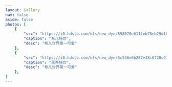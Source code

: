 ```yaml
---
layout: Gallery
nav: false
aside: false
photos: [
    {
        "src": "https://i0.hdslb.com/bfs/new_dyn/898070e611feb78eb29d183bb59bc2153461563774142488.png@1044w_1044h.webp",
        "caption": "希儿特饮",
        "desc": "希儿世界第一可爱"
    },
    {
        "src": "https://i0.hdslb.com/bfs/new_dyn/5c536e6b287e38c6728c9785790c4f753461563774142488.png@1044w_1044h.webp",
        "caption": "黑希特饮",
        "desc": "希儿世界第一可爱"
    },
]
---
```

